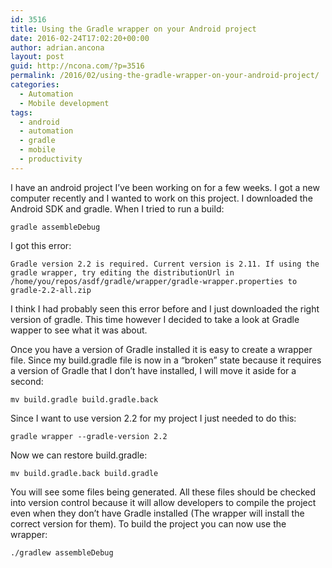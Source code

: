 ```yaml
---
id: 3516
title: Using the Gradle wrapper on your Android project
date: 2016-02-24T17:02:20+00:00
author: adrian.ancona
layout: post
guid: http://ncona.com/?p=3516
permalink: /2016/02/using-the-gradle-wrapper-on-your-android-project/
categories:
  - Automation
  - Mobile development
tags:
  - android
  - automation
  - gradle
  - mobile
  - productivity
---
```

I have an android project I&#8217;ve been working on for a few weeks. I got a new computer recently and I wanted to work on this project. I downloaded the Android SDK and gradle. When I tried to run a build:

```
gradle assembleDebug
```

I got this error:

```
Gradle version 2.2 is required. Current version is 2.11. If using the gradle wrapper, try editing the distributionUrl in /home/you/repos/asdf/gradle/wrapper/gradle-wrapper.properties to gradle-2.2-all.zip
```

<!--more-->

I think I had probably seen this error before and I just downloaded the right version of gradle. This time however I decided to take a look at Gradle wapper to see what it was about.

Once you have a version of Gradle installed it is easy to create a wrapper file. Since my build.gradle file is now in a &#8220;broken&#8221; state because it requires a version of Gradle that I don&#8217;t have installed, I will move it aside for a second:

```
mv build.gradle build.gradle.back
```

Since I want to use version 2.2 for my project I just needed to do this:

```
gradle wrapper --gradle-version 2.2
```

Now we can restore build.gradle:

```
mv build.gradle.back build.gradle
```

You will see some files being generated. All these files should be checked into version control because it will allow developers to compile the project even when they don&#8217;t have Gradle installed (The wrapper will install the correct version for them). To build the project you can now use the wrapper:

```
./gradlew assembleDebug
```
